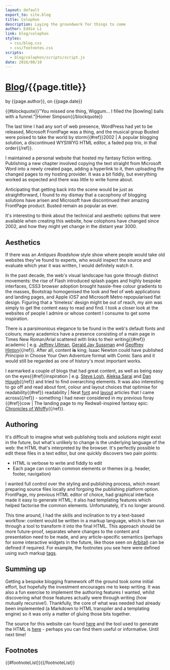 ```yaml
---
layout: default
export_to: site.blog
title: Colophon
description: Laying the groundwork for things to come
author: Eddie Li
link: blog/colophon
styles:
  - css/blog.css
  - css/footnotes.css
scripts:
  - blog/colophon/scripts/script.js
date: 2016/08/10
---
```

<!--<div class="article_heading">-->
<div class="article_heading">
<h1 class="title"><a href="{{url}}/blog/">Blog</a>/{{page.title}}</h1>
<span class="metadata">by <span class="author">{{page.author}}</span>, on <span class="date">{{page.date}}</span></span>
</div>

{{#blockquote}}"You missed one thing, Wiggum... I filled the [bowling] balls with a funnel."|Homer Simpson{{/blockquote}}

The last time I had any sort of web presence, WordPress had yet to be released, Microsoft FrontPage was a thing, and the musical group Busted were poised to take the world by storm{{#ref}}2002 | A popular blogging solution, a discontinued WYSIWYG HTML editor, a faded pop trio, in that order{{/ref}}.

I maintained a personal website that hosted my fantasy fiction writing. Publishing a new chapter involved copying the text straight from Microsoft Word into a newly created page, adding a hyperlink to it, then uploading the changed pages to my hosting provider. It was a bit fiddly, but everything worked as expected and there was little to write home about.

Anticipating that getting back into the scene would be just as straightforward, I found to my dismay that a cacophony of blogging solutions have arisen and Microsoft have discontinued their amazing FrontPage product. Busted remain as popular as ever.

It's interesting to think about the technical and aesthetic options that were available when creating this website, how colophons have changed since 2002, and how they might yet change in the distant year 3000.

## Aesthetics

If there was an *Antiques Roadshow* style show where people would take old websites they've found to experts, who would inspect the source and evaluate which year it was written, I would definitely watch it.

In the past decade, the web's visual landscape has gone through distinct movements: the rise of Flash introduced splash pages and highly bespoke interfaces, CSS3 browser adoption brought hassle-free colour gradients to the masses, Bootstrap homogenised the look and feel of web applications and landing pages, and Apple iOS7 and Microsoft Metro repopularised flat design. Figuring that a 'timeless' design might be out of reach, my aim was simply to get the content easy to read and find. I took a closer look at the websites of people I admire or whose content I consume to get some inspiration.

There is a parsimonious elegance to be found in the web's default fonts and colours; many academics have a presence consisting of a main page in Times New Roman/Arial scattered with links to their writing{{#ref}} academic | e.g. [Jeffrey Ullman](http://infolab.stanford.edu/~ullman/), [Gerald Jay Sussman](http://groups.csail.mit.edu/mac/users/gjs/gjs.html) and [Geoffrey Hinton](http://www.cs.toronto.edu/~hinton/){{/ref}}. After all, content **is** king; Isaac Newton could have published *Principia* in Choose Your Own Adventure format with Comic Sans and it would still be regarded as one of history's most important works.

I earmarked a couple of blogs that had great content, as well as being easy on the eyes{{#ref}}inspiration | e.g. [Steve Losh](http://stevelosh.com/), [Aleksa Sarai](https://www.cyphar.com/) and [Dan Hough](http://danhough.co.uk/){{/ref}} and tried to find overarching elements. It was also interesting to go off and read about font, colour and layout choices that optimise for readability{{#ref}} readability | Neat [font](http://www.64notes.com/design/stop-helvetica-arial/) and [layout](http://baymard.com/blog/line-length-readability) articles that I came across{{/ref}} - something I had never considered in my previous foray {{#ref}}cow | The landing page to my Redwall-inspired fantasy epic: [Chronicles of Whiffy]({{url}}/blog/colophon/assets/cow.html){{/ref}}.

## Authoring

It's difficult to imagine what web publishing tools and solutions might exist in the future, but what's unlikely to change is the underlying language of the web: the HTML that's interpreted by the browser. It's perfectly possible to edit these files in a text editor, but one quickly discovers two pain points:

* HTML is verbose to write and fiddly to edit
* Each page can contain common elements or themes (e.g. header, footer, navigation)

I wanted full control over the styling and publishing process, which meant preparing source files locally and forgoing the publishing platform option. FrontPage, my previous HTML editor of choice, had graphical interface made it easy to generate HTML; it also had templating features which helped factorise the common elements. Unfortunately, it's no longer around.

This time around, I had the skills and inclination to try a text-based workflow: content would be written in a markup language, which is then run through a tool to transform it into the final HTML. This approach should be more future-proof, separates where changes to the content and presentation need to be made, and any article-specific semantics (perhaps for some interactive widgets in the future, like those seen on [Arbital](https://arbital.com/p/bayes_rule_guide/)) can be defined if required. For example, the footnotes you see here were defined using such markup [tags](https://raw.githubusercontent.com/xdl/xiaodili_website/master/src/blog/colophon/index.md).

## Summing up

Getting a bespoke blogging framework off the ground took some initial effort, but hopefully the investment encourages me to keep writing. It was also a fun exercise to implement the authoring features I wanted, whilst discovering what those features actually were through writing (how mutually recursive!). Thankfully, the core of what was needed had already been implemented (a Markdown to HTML transpiler and a templating engine) so it was only a matter of gluing those bits together.

The source for this website can found [here](https://github.com/xdl/xiaodili_website) and the tool used to generate the HTML is [here](https://github.com/xdl/craft) - perhaps you can find them useful or informative. Until next time!

## Footnotes

{{#footnoteList}}{{/footnoteList}}

